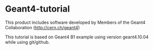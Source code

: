# Geant4-tutorial
This product includes software developed by Members of the Geant4 Collaboration (http://cern.ch/geant4)

This tutorial is based on Geant4 B1 example using version geant4.10.04 while using git/github. 
